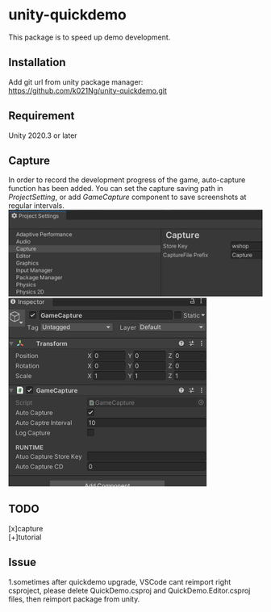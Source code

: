 # unity-quickdemo
This package is to speed up demo development.

## Installation
Add git url from unity package manager:  
https://github.com/k021Ng/unity-quickdemo.git

## Requirement
Unity 2020.3 or later

## Capture
In order to record the development progress of the game, auto-capture function has been added. You can set the capture saving path in *ProjectSetting*, or add *GameCapture* component to save screenshots at regular intervals.
![image](./ReadmeRaw~/Capture_ProjectSettings.png)
![image](./ReadmeRaw~/Capture_GameCaptureComponent.png)

## TODO
[x]capture  
[+]tutorial  

## Issue  
1.sometimes after quickdemo upgrade, VSCode cant reimport right csproject, please delete QuickDemo.csproj and QuickDemo.Editor.csproj files, then reimport package from unity.


